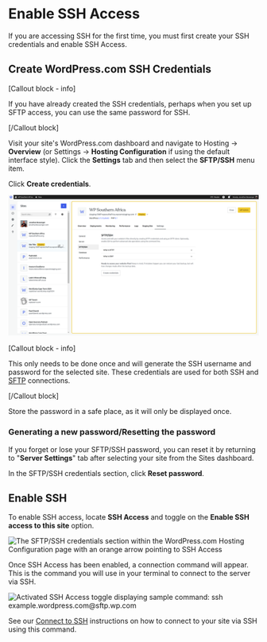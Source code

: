# Enable SSH Access

If you are accessing SSH for the first time, you must first create your SSH credentials and enable SSH Access.

## Create WordPress.com SSH Credentials

\[Callout block \- info\]

If you have already created the SSH credentials, perhaps when you set up SFTP access, you can use the same password for SSH. 

\[/Callout block\]

Visit your site's WordPress.com dashboard and navigate to Hosting → **Overview** (or Settings → **Hosting Configuration** if using the default interface style). Click the **Settings** tab and then select the **SFTP/SSH** menu item. 

Click **Create credentials**. 

![Create credentials](updated-images/01-create-credentials.png)

\[Callout block \- info\]

This only needs to be done once and will generate the SSH username and password for the selected site. These credentials are used for both SSH and [SFTP](docs.wordpress.com/developer-tools/sftp) connections. 

\[/Callout block\]

Store the password in a safe place, as it will only be displayed once.

### Generating a new password/Resetting the password

If you forget or lose your SFTP/SSH password, you can reset it by returning to "**Server Settings**" tab after selecting your site from the Sites dashboard.

In the SFTP/SSH credentials section, click **Reset password**.

## Enable SSH

To enable SSH access, locate **SSH Access** and toggle on the **Enable SSH access to this site** option.

![The SFTP/SSH credentials section within the WordPress.com Hosting Configuration page with an orange arrow pointing to SSH Access](../images/ssh-access-toggle.png)

Once SSH Access has been enabled, a connection command will appear. This is the command you will use in your terminal to connect to the server via SSH. 

![Activated SSH Access toggle displaying sample command: ssh example.wordpress.com@sftp.wp.com](../images/ssh-command-example.png)

See our [Connect to SSH]() instructions on how to connect to your site via SSH using this command.

